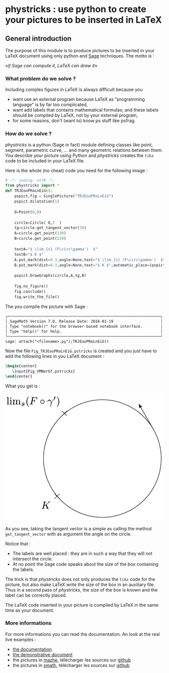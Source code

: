 # phystricks : use python to create your pictures to be inserted in LaTeX

## General introduction

The purpose of this module is to produce pictures to be inserted in your LaTeX document using only python and [Sage](http://sagemath.org) techniques. The motto is :

«*if Sage can compute it, LaTeX can draw it*» 


### What problem do we solve ?

Including complex figures in LaTeX is always difficult because you 

* want use an external program because LaTeX as "programming language" is by far too complicated,
* want add labels that contains mathematical formulas; and these labels should be compiled by LaTeX, not by your external program,
* for some reasons, don't (want to) know ps stuff like psfrag.

### How do we solve ?

*phystricks* is a python (Sage in fact) module defining classes like point, segment, parametric curve, ... and many geometric relations between them. You describe your picture using Python and *phystricks* creates the `tikz` code to be included in your LaTeX file.

Here is the whole (no cheat) code you need for the following image :

```python
# -*- coding: utf8 -*-
from phystricks import *
def TRJEooPRoLnEiG():
    pspict,fig = SinglePicture("TRJEooPRoLnEiG")
    pspict.dilatation(1)

    O=Point(0,0)

    circle=Circle( O,2  )
    tg=circle.get_tangent_vector(30)
    A=circle.get_point(130)
    B=circle.get_point(220)

    textA="$ \lim_{s} (F\circ\gamma')  $"
    textB="$ K $"
    A.put_mark(dist=0.3,angle=None,text="$ \lim_{s} (F\circ\gamma')  $",automatic_place=(pspict,""))
    B.put_mark(dist=0.3,angle=None,text="$ K $",automatic_place=(pspict,""))

    pspict.DrawGraphs(circle,A,tg,B)

    fig.no_figure()
    fig.conclude()
    fig.write_the_file()
```

The you compile the picture with Sage :

```
┌────────────────────────────────────────────────────────────────────┐
│ SageMath Version 7.0, Release Date: 2016-01-19                     │
│ Type "notebook()" for the browser-based notebook interface.        │
│ Type "help()" for help.                                            │
└────────────────────────────────────────────────────────────────────┘
sage: attach("<filename>.py");TRJEooPRoLnEiG()

```

Now the file `Fig_TRJEooPRoLnEiG.pstricks` is created and you just have to add the following lines in you LaTeX document :

```latex
\begin{center}
   \input{Fig_VMNerGf.pstricks}
\end{center}
```
What you get is :

![Alt text](pictures/example1.png)

As you see, taking the tangent vector is a simple as calling the method `get_tangent_vector` with as argument the angle on the circle.

Notice that :
* The labels are well placed : they are in such a way that they will not intersect the circle.
* At no point the Sage code speaks about the size of the box containing the labels.

The trick is that *phystricks* does not only produces the `tikz` code for the picture, but also make LaTeX write the size of the box in an auxiliary file. Thus in a second pass of *phystricks*, the size of the box is known and the label can be correctly placed.


The LaTeX code inserted in your picture is compiled by LaTeX in the same time as your document.

### More informations


For more informations you can read the documentation. An look at the real live examples :
* [the documentation](http://student.ulb.ac.be/%7Elclaesse/phystricks-doc.pdf)
* [the demonstrative document](http://student.ulb.ac.be/%7Elclaesse/phystricks-demo.pdf)
* the pictures in [mazhe](http://student.ulb.ac.be/%7Elclaesse/mazhe.pdf), télécharger les sources sur [github](https://github.com/LaurentClaessens/mazhe)
* the pictures in [smath](http://student.ulb.ac.be/%7Elclaesse/smath.pdf), télécharger les sources sur [github](https://github.com/LaurentClaessens/smath)

